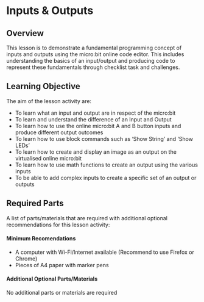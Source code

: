 # Inputs & Outputs

## Overview
This lesson is to demonstrate a fundamental programming concept of inputs and outputs using the micro:bit online code editor. This includes understanding the basics of an input/output and producing code to represent these fundamentals through checklist task and challenges.

## Learning Objective
The aim of the lesson activity are:
- To learn what an input and output are in respect of the micro:bit
- To learn and understand the difference of an Input and Output
- To learn how to use the online micro:bit A and B button inputs and produce different output outcomes
- To learn how to use block commands such as ‘Show String’ and ‘Show LEDs’
- To learn how to create and display an image as an output on the virtualised online micro:bit
- To learn how to use math functions to create an output using the various inputs
- To be able to add complex inputs to create a specific set of an output or outputs

## Required Parts
A list of parts/materials that are required with additional optional recommendations for this lesson activity:

#### Minimum Recomendations
- A computer with Wi-Fi/Internet available (Recommend to use Firefox or Chrome)
- Pieces of A4 paper with marker pens

#### Additional Optional Parts/Materials
No additional parts or materials are required